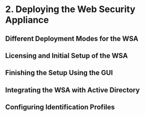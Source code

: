 # 2. Deploying the Web Security Appliance

## Different Deployment Modes for the WSA

## Licensing and Initial Setup of the WSA

## Finishing the Setup Using the GUI

## Integrating the WSA with Active Directory

## Configuring Identification Profiles

